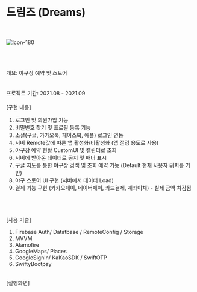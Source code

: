 # 드림즈 (Dreams)
   <br> <br>
 ![Icon-180](https://user-images.githubusercontent.com/49187863/133364318-503ae84b-4fb2-496a-84a7-904ab1c7bf06.png)

   <br> <br>
   
 개요: 야구장 예약 및 스토어  
 <br> <br>
  프로젝트 기간: 2021.08 - 2021.09
   <br> <br>
  [구현 내용]
  1. 로그인 및 회원가입 기능 
  2. 비밀번호 찾기 및 프로필 등록 기능 
  3. 소셜(구글, 카카오톡, 페이스북, 애플) 로그인 연동
  4. 서버 Remote값에 따른 앱 활성화/비활성화 (앱 점검 용도로 사용) 
  5. 야구장 예약 현황 CustomUI 및 캘린더로 조회
  6. 서버에 받아온 데이터로 공지 및 배너 표시
  7. 구글 지도를 통한 야구장 검색 및 조회 예약 기능 (Default 현재 사용자 위치를 기반)
  8. 야구 스토어 UI 구현 (서버에서 데이터 Load)
  9. 결제 기능 구현 (카카오페이, 네이버페이, 카드결제, 계좌이체) - 실제 금액 차감됨
  

  <br> <br> <br>
  [사용 기술]
  1. Firebase Auth/ Datatbase / RemoteConfig / Storage 
  2. MVVM 
  3. Alamofire
  4. GoogleMaps/ Places
  5. GoogleSignIn/ KaKaoSDK / SwiftOTP
  6. SwiftyBootpay


 
   
  <br>
  [실행화면] <br> <br>
  
